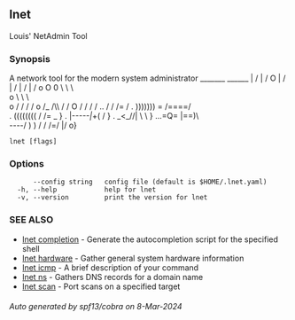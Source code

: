## lnet

Louis' NetAdmin Tool

### Synopsis

A network tool for the modern system administrator
                    _______ ______
                    |     / |    /
         O          |    /  |   /
                    |   /   |  /
      o  O 0         \  \   \  \
      o               \  \   \  \
         o            /  /   /  /
          o     /\_  /\\\   /  /
           O  /    /    /     /
   ..       /    /    /\=    /
  .  ))))))) = /====/    \
  . (((((((( /    /\=  _ }
  . |-----_|_+( /   \}
  . \_<\_//|  \  \ }
   ...=Q=  |==)\  \
     \----/     ) )
               / /
              /=/ 
            \|/
            o}

```
lnet [flags]
```

### Options

```
      --config string   config file (default is $HOME/.lnet.yaml)
  -h, --help            help for lnet
  -v, --version         print the version for lnet
```

### SEE ALSO

* [lnet completion](lnet_completion.md)	 - Generate the autocompletion script for the specified shell
* [lnet hardware](lnet_hardware.md)	 - Gather general system hardware information
* [lnet icmp](lnet_icmp.md)	 - A brief description of your command
* [lnet ns](lnet_ns.md)	 - Gathers DNS records for a domain name
* [lnet scan](lnet_scan.md)	 - Port scans on a specified target

###### Auto generated by spf13/cobra on 8-Mar-2024
